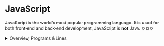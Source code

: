 # JavaScript 

JavaScript is the world's most popular programming language. It is used for both front-end and back-end development, JavaScript is **not** Java. ㅇㅁㅇ

<details>

<summary>Overview, Programs & Lines</summary>

## Basic Program
You will learn how to develop your first JS script, is easy and enjoyable. However, there are caveats and difficulties everywhere, so we will also look at some common programming errors and how to avoid them.

```ruby
console.log("Hello, World!");
```
**Explanation!** Here `console.log` is a function & `"Hello, World!"` is a string.

> [!NOTE]
>  ㅠ ㅠ If you want to include quotes in a string, there are two ways to avoid confusion and successfully print them:
>```ruby
> console.log('Yes, I\'m ready to learn JS.');
>```

## Multi-line Programs
The following code prints exactly three lines of text, each from a new line:

```ruby
console.log("I");
console.log("know");
console.log("JavaScript");
```

**Easiest way** to do is using the symbol \n:
```ruby
console.log("I\nknow\nJavaScript");
```

## Empty Line
The `console.log` function also allows you to output an empty line without any information in it:

```ruby
console.log("I");
console.log();
console.log("know");
console.log();
console.log("JavaScript");
```
</details>
